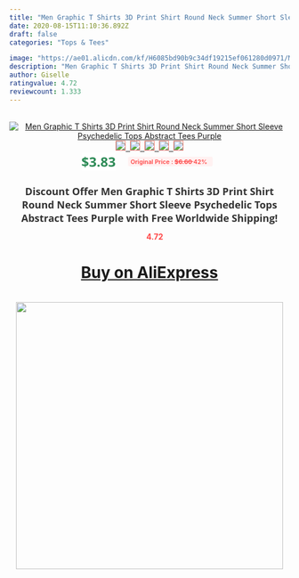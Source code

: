 ```yaml
---
title: "Men Graphic T Shirts 3D Print Shirt Round Neck Summer Short Sleeve Psychedelic Tops Abstract Tees Purple"
date: 2020-08-15T11:10:36.892Z
draft: false
categories: "Tops & Tees"

image: "https://ae01.alicdn.com/kf/H6085bd90b9c34df19215ef061280d0971/Men-Graphic-T-Shirts-3D-Print-Shirt-Round-Neck-Summer-Short-Sleeve-Psychedelic-Tops-Abstract-Tees.jpg"
description: "Men Graphic T Shirts 3D Print Shirt Round Neck Summer Short Sleeve Psychedelic Tops Abstract Tees Purple"
author: Giselle
ratingvalue: 4.72
reviewcount: 1.333
---
```

<br>
<div style="text-align: center;">
<a href="https://s.click.aliexpress.com/e/_AXWkXb" target="_blank" rel="nofollow noopener noreferrer"><img alt="Men Graphic T Shirts 3D Print Shirt Round Neck Summer Short Sleeve Psychedelic Tops Abstract Tees Purple" class="magnifier-image" src="https://ae01.alicdn.com/kf/H6085bd90b9c34df19215ef061280d0971/Men-Graphic-T-Shirts-3D-Print-Shirt-Round-Neck-Summer-Short-Sleeve-Psychedelic-Tops-Abstract-Tees.jpg_640x640.jpg">
<br>
<img style="border:1px solid salmon" src="https://ae01.alicdn.com/kf/H6085bd90b9c34df19215ef061280d0971/Men-Graphic-T-Shirts-3D-Print-Shirt-Round-Neck-Summer-Short-Sleeve-Psychedelic-Tops-Abstract-Tees.jpg_120x120.jpg">&nbsp;&nbsp;<img style="border:1px solid salmon" src="https://ae01.alicdn.com/kf/H75000c3d7a194c6d8aed3795d0032c8bI/Men-Graphic-T-Shirts-3D-Print-Shirt-Round-Neck-Summer-Short-Sleeve-Psychedelic-Tops-Abstract-Tees.jpg_120x120.jpg">&nbsp;&nbsp;<img style="border:1px solid salmon" src="_120x120.jpg">&nbsp;&nbsp;<img style="border:1px solid salmon" src="_120x120.jpg">&nbsp;&nbsp;<img style="border:1px solid salmon" src="_120x120.jpg"></a></div><br0>
<div style="text-align: center;"><span style="background-color: white; border: 0px; box-sizing: border-box; color: seagreen; display: inline-block; font-family: &quot;open sans&quot; , &quot;arial&quot; , &quot;helvetica&quot; , sans-serif , &quot;heiti&quot;; font-size: 24px; font-stretch: inherit; font-weight: 700; line-height: inherit; margin: 0px 10px 0px 0px; padding: 0px; vertical-align: middle;">$3.83 </span>
<span style="background: rgb(255 , 241 , 241); border-radius: 3px; border: 0px; box-sizing: border-box; color: #ff4747; display: inline-block; font-family: inherit; font-size: 12px; font-stretch: inherit; font-style: inherit; font-variant: inherit; font-weight: 600; line-height: inherit; margin: 0px; padding: 2px 5px; transform: scale(0.9); vertical-align: middle;">Original Price : <b style="text-decoration: line-through;">$6.60 </b> 42%&nbsp;&nbsp;</span></div>
<h1 style="color: #333333; display: inline-block; font-family: &quot;open sans&quot; , &quot;arial&quot; , &quot;helvetica&quot; , sans-serif , &quot;heiti&quot;; font-size: 18px; font-stretch: inherit; font-weight: 700; text-align: center;">Discount Offer Men Graphic T Shirts 3D Print Shirt Round Neck Summer Short Sleeve Psychedelic Tops Abstract Tees Purple with Free Worldwide Shipping!</h1>
<div style="color: #ff4747; text-align: center;">
<img src="https://4.bp.blogspot.com/-M0ZcTcb-5uY/XleCXlxnR4I/AAAAAAAAAEc/OrjgMkXV1oMQFaCRZj5HQwOCBcu3w1FegCPcBGAYYCw/s1600/star.png" style="height: 15px;">&nbsp;<b>4.72</b></div>
<div class="button_cont" align="center"><a class="buynow_a" href="https://s.click.aliexpress.com/e/_AXWkXb" target="_blank" rel="nofollow noopener noreferrer"><H1>Buy on AliExpress</H1></a></div><br>
<div class="separator" style="clear: both; text-align: center;">
<img src="https://lh3.googleusercontent.com/-pTy5HemUv9M/XlePHvY0dAI/AAAAAAAAAE4/0nX5iRUoIWY8eMW9Dpxeirr157OZliDIgCLcBGAsYHQ/s1600/badge.gif" width="480">
</div>
